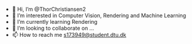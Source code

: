 - 👋 Hi, I’m @ThorChristiansen2
- 👀 I’m interested in Computer Vision, Rendering and Machine Learning
- 🌱 I’m currently learning Rendering
- 💞️ I’m looking to collaborate on ...
- 📫 How to reach me s173949@student.dtu.dk

<!---
ThorChristiansen2/ThorChristiansen2 is a ✨ special ✨ repository because its `README.md` (this file) appears on your GitHub profile.
You can click the Preview link to take a look at your changes.
--->

